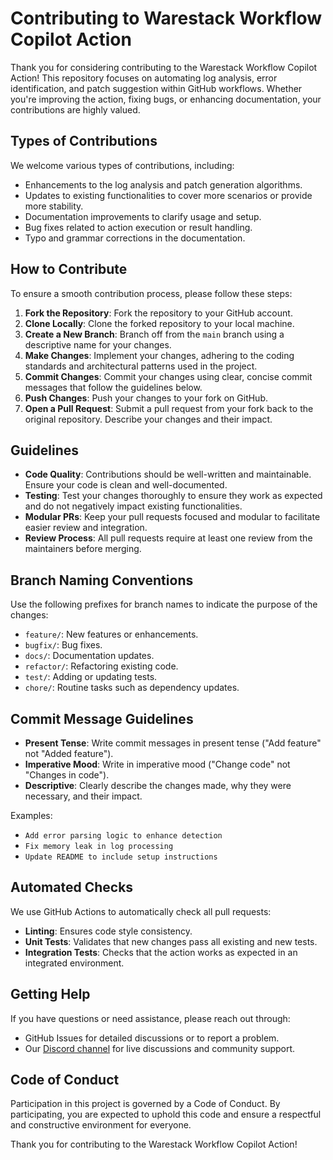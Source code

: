 # Contributing to Warestack Workflow Copilot Action

Thank you for considering contributing to the Warestack Workflow Copilot Action!
This repository focuses on automating log analysis, error identification, and
patch suggestion within GitHub workflows. Whether you're improving the action,
fixing bugs, or enhancing documentation, your contributions are highly valued.

## Types of Contributions

We welcome various types of contributions, including:

- Enhancements to the log analysis and patch generation algorithms.
- Updates to existing functionalities to cover more scenarios or provide more
  stability.
- Documentation improvements to clarify usage and setup.
- Bug fixes related to action execution or result handling.
- Typo and grammar corrections in the documentation.

## How to Contribute

To ensure a smooth contribution process, please follow these steps:

1. **Fork the Repository**: Fork the repository to your GitHub account.
2. **Clone Locally**: Clone the forked repository to your local machine.
3. **Create a New Branch**: Branch off from the `main` branch using a
   descriptive name for your changes.
4. **Make Changes**: Implement your changes, adhering to the coding standards
   and architectural patterns used in the project.
5. **Commit Changes**: Commit your changes using clear, concise commit messages
   that follow the guidelines below.
6. **Push Changes**: Push your changes to your fork on GitHub.
7. **Open a Pull Request**: Submit a pull request from your fork back to the
   original repository. Describe your changes and their impact.

## Guidelines

- **Code Quality**: Contributions should be well-written and maintainable.
  Ensure your code is clean and well-documented.
- **Testing**: Test your changes thoroughly to ensure they work as expected and
  do not negatively impact existing functionalities.
- **Modular PRs**: Keep your pull requests focused and modular to facilitate
  easier review and integration.
- **Review Process**: All pull requests require at least one review from the
  maintainers before merging.

## Branch Naming Conventions

Use the following prefixes for branch names to indicate the purpose of the
changes:

- `feature/`: New features or enhancements.
- `bugfix/`: Bug fixes.
- `docs/`: Documentation updates.
- `refactor/`: Refactoring existing code.
- `test/`: Adding or updating tests.
- `chore/`: Routine tasks such as dependency updates.

## Commit Message Guidelines

- **Present Tense**: Write commit messages in present tense ("Add feature" not
  "Added feature").
- **Imperative Mood**: Write in imperative mood ("Change code" not "Changes in
  code").
- **Descriptive**: Clearly describe the changes made, why they were necessary,
  and their impact.

Examples:

- `Add error parsing logic to enhance detection`
- `Fix memory leak in log processing`
- `Update README to include setup instructions`

## Automated Checks

We use GitHub Actions to automatically check all pull requests:

- **Linting**: Ensures code style consistency.
- **Unit Tests**: Validates that new changes pass all existing and new tests.
- **Integration Tests**: Checks that the action works as expected in an
  integrated environment.

## Getting Help

If you have questions or need assistance, please reach out through:

- GitHub Issues for detailed discussions or to report a problem.
- Our [Discord channel](https://discord.gg/pqg5sxhx6Y) for live discussions and
  community support.

## Code of Conduct

Participation in this project is governed by a Code of Conduct. By
participating, you are expected to uphold this code and ensure a respectful and
constructive environment for everyone.

Thank you for contributing to the Warestack Workflow Copilot Action!
